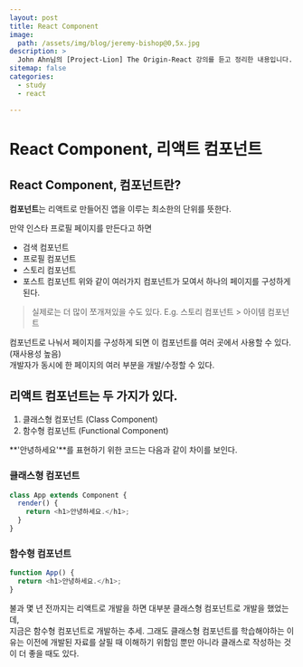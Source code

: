 ```yaml
---
layout: post
title: React Component
image:
  path: /assets/img/blog/jeremy-bishop@0,5x.jpg
description: >
  John Ahn님의 [Project-Lion] The Origin-React 강의를 듣고 정리한 내용입니다.
sitemap: false
categories:
  - study
  - react

---
```


# React Component, 리액트 컴포넌트

## React Component, 컴포넌트란?

**컴포넌트**는 리액트로 만들어진 앱을 이루는 최소한의 단위를 뜻한다.

만약 인스타 프로필 페이지를 만든다고 하면
* 검색 컴포넌트
* 프로필 컴포넌트
* 스토리 컴포넌트
* 포스트 컴포넌트
위와 같이 여러가지 컴포넌트가 모여서 하나의 페이지를 구성하게 된다.  
 > 실제로는 더 많이 쪼개져있을 수도 있다. E.g. 스토리 컴포넌트 > 아이템 컴포넌트

컴포넌트로 나눠서 페이지를 구성하게 되면 이 컴포넌트를 여러 곳에서 사용할 수 있다. (재사용성 높음)  
개발자가 동시에 한 페이지의 여러 부분을 개발/수정할 수 있다.

## 리액트 컴포넌트는 두 가지가 있다.

1. 클래스형 컴포넌트 (Class Component)
2. 함수형 컴포넌트 (Functional Component)

**'안녕하세요'**를 표현하기 위한 코드는 다음과 같이 차이를 보인다.
### 클래스형 컴포넌트
```js
class App extends Component {
  render() {
    return <h1>안녕하세요.</h1>;
  }
}
```

### 함수형 컴포넌트
```js
function App() {
  return <h1>안녕하세요.</h1>;
}
```

불과 몇 년 전까지는 리액트로 개발을 하면 대부분 클래스형 컴포넌트로 개발을 했었는데,  
지금은 함수형 컴포넌트로 개발하는 추세. 그래도 클래스형 컴포넌트를 학습해야하는 이유는 이전에 개발된 자료를 살필 때 이해하기 위함임 뿐만 아니라 클래스로 작성하는 것이 더 좋을 때도 있다.
